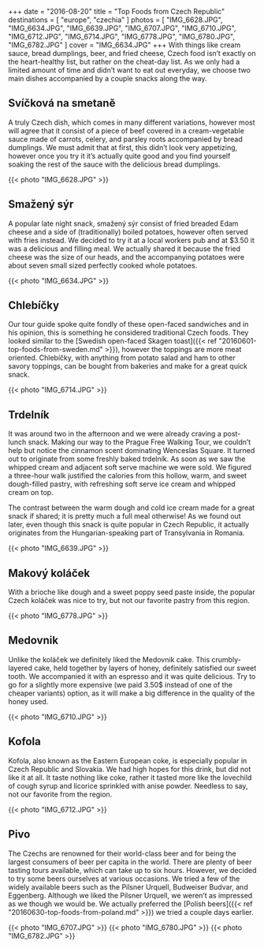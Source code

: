 +++
date    = "2016-08-20"
title   = "Top Foods from Czech Republic"
destinations = [ "europe", "czechia" ]
photos = [
  "IMG_6628.JPG", "IMG_6634.JPG", "IMG_6639.JPG", "IMG_6707.JPG", "IMG_6710.JPG",
  "IMG_6712.JPG", "IMG_6714.JPG", "IMG_6778.JPG", "IMG_6780.JPG", "IMG_6782.JPG"
]
cover = "IMG_6634.JPG"
+++
With things like cream sauce, bread dumplings, beer, and fried cheese, Czech food isn’t exactly on the heart-healthy list, but rather on the cheat-day list. As we only had a limited amount of time and didn’t want to eat out everyday, we choose two main dishes accompanied by a couple snacks along the way.

<!--more-->
## Svíčková na smetaně
A truly Czech dish, which comes in many different variations, however most will agree that it consist of a piece of beef covered in a cream-vegetable sauce made of carrots, celery, and parsley roots accompanied by bread dumplings. We must admit that at first, this didn’t look very appetizing, however once you try it it’s actually quite good and you find yourself soaking the rest of the sauce with the delicious bread dumplings.

{{< photo "IMG_6628.JPG" >}}

## Smažený sýr
A popular late night snack, smažený sýr consist of fried breaded Edam cheese and a side of (traditionally) boiled potatoes, however often served with fries instead. We decided to try it at a local workers pub and at $3.50 it was a delicious and filling meal. We actually shared it because the fried cheese was the size of our heads, and the accompanying potatoes were about seven small sized perfectly cooked whole potatoes.

{{< photo "IMG_6634.JPG" >}}

## Chlebíčky
Our tour guide spoke quite fondly of these open-faced sandwiches and in his opinion, this is something he considered traditional Czech foods. They looked similar to the [Swedish open-faced Skagen toast]({{< ref "20160601-top-foods-from-sweden.md" >}}), however the toppings are more meat oriented. Chlebíčky, with anything from potato salad and ham to other savory toppings, can be bought from bakeries and make for a great quick snack.

{{< photo "IMG_6714.JPG" >}}
## Trdelník
It was around two in the afternoon and we were already craving a post-lunch snack. Making our way to the Prague Free Walking Tour, we couldn’t help but notice the cinnamon scent dominating Wenceslas Square. It turned out to originate from some freshly baked trdelník. As soon as we saw the whipped cream and adjacent soft serve machine we were sold. We figured a three-hour walk justified the calories from this hollow, warm, and sweet dough-filled pastry, with refreshing soft serve ice cream and whipped cream on top.

The contrast between the warm dough and cold ice cream made for a great snack if shared; it is pretty much a full meal otherwise! As we found out later, even though this snack is quite popular in Czech Republic, it actually originates from the Hungarian-speaking part of Transylvania in Romania.

{{< photo "IMG_6639.JPG" >}}

## Makový koláček
With a brioche like dough and a sweet poppy seed paste inside, the popular Czech koláček was nice to try, but not our favorite pastry from this region.

{{< photo "IMG_6778.JPG" >}}

## Medovnik
Unlike the koláček we definitely liked the Medovnik cake. This crumbly-layered cake, held together by layers of honey, definitely satisfied our sweet tooth. We accompanied it with an espresso and it was quite delicious. Try to go for a slightly more expensive (we paid 3.50$ instead of one of the cheaper variants) option, as it will make a big difference in the quality of the honey used.

{{< photo "IMG_6710.JPG" >}}

## Kofola
Kofola, also known as the Eastern European coke, is especially popular in Czech Republic and Slovakia. We had high hopes for this drink, but did not like it at all. It taste nothing like coke, rather it tasted more like the lovechild of cough syrup and licorice sprinkled with anise powder. Needless to say, not our favorite from the region.

{{< photo "IMG_6712.JPG" >}}

## Pivo
The Czechs are renowned for their world-class beer and for being the largest consumers of beer per capita in the world. There are plenty of beer tasting tours available, which can take up to six hours. However, we decided to try some beers ourselves at various occasions. We tried a few of the widely available beers such as the Pilsner Urquell, Budweiser Budvar, and Eggenberg. Although we liked the Pilsner Urquell, we weren’t as impressed as we though we would be. We actually preferred the [Polish beers]({{< ref "20160630-top-foods-from-poland.md" >}}) we tried a couple days earlier.

{{< photo "IMG_6707.JPG" >}}
{{< photo "IMG_6780.JPG" >}}
{{< photo "IMG_6782.JPG" >}}